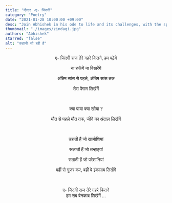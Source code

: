 ```yaml
---
title: "दीदार -ए- जिंदगी"
category: "Poetry"
date: "2021-01-28 10:00:00 +09:00"
desc: "Join Abhishek in his ode to life and its challenges, with the spirit to prevail above it all."
thumbnail: "./images/zindagi.jpg"
authors: "Abhishek"
starred: "false"
alt: "कहानी सो रही है"
---
```


<p style="text-align: center;align:center;">ए- जिंदगी राज तेरे गहरे कितने, हम पढ़ेंगे<br>
<p style="text-align: center;align:center;">ना रुकेंगें ना बिखरेंगें<br>
<p style="text-align: center;align:center;">अंतिम सांस से पहले, अंतिम सांस तक<br>
<p style="text-align: center;align:center;">तेरा पैगाम लिखेंगें<br>
</p><br>

<p style="text-align: center;align:center;">क्या पाया क्या खोया ?<br>
<p style="text-align: center;align:center;">मौत से पहले मौत तक, जीने का अंदाज़ लिखेंगें<br>
</p><br>

<p style="text-align: center;align:center;">डराती हैं जो खामोशियां<br>
<p style="text-align: center;align:center;">रूलाती हैं जो तन्हाइयां<br>
<p style="text-align: center;align:center;">सताती हैं जो परेशानियां<br>
<p style="text-align: center;align:center;">वहीं से गुजर कर, वहीं पे इंकलाब लिखेंगें<br>
</p><br>

<p style="text-align: center;align:center;">ए- जिंदगी राज तेरे गहरे कितने<br>
हम सब बेनकाब लिखेंगें ... <br>
</p>
